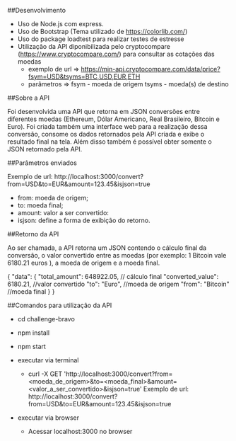 ##Desenvolvimento

- Uso de Node.js com express. 
- Uso de Bootstrap (Tema utilizado de https://colorlib.com/) 
- Uso do package loadtest para realizar testes de estresse
- Utilização da API diponibilizada pelo cryptocompare (https://www.cryptocompare.com/) para consultar as cotações das moedas
  - exemplo de url => https://min-api.cryptocompare.com/data/price?fsym=USD&tsyms=BTC,USD,EUR,ETH
  - parâmetros => fsym  - moeda de origem
  				  tsyms - moeda(s) de destino 

##Sobre a API

Foi desenvolvida uma API que retorna em JSON conversões entre diferentes moedas (Ethereum, Dólar Americano, Real Brasileiro, Bitcoin e Euro). Foi criada também uma interface web para a realização dessa conversão, consome os dados retornados pela API criada e exibe o resultado final na tela. Além disso também é possível obter somente o JSON retornado pela API. 

##Parâmetros enviados

Exemplo de url: http://localhost:3000/convert?from=USD&to=EUR&amount=123.45&isjson=true

 - from: moeda de origem;
 - to: moeda final;
 - amount: valor a ser convertido:
 - isjson: define a forma de exibição do retorno. 


##Retorno da API

Ao ser chamada, a API retorna um JSON contendo o cálculo final da conversão, o valor convertido entre as moedas (por exemplo: 1 Bitcoin vale 6180.21 euros ), a moeda de origem e a moeda final. 

{
  "data": {
    "total_amount": 648922.05,  // cálculo final
    "converted_value": 6180.21, //valor convertido
    "to": "Euro",				//moeda de origem
    "from": "Bitcoin"			//moeda final
    }
}


##Comandos para utilização da API

 - cd challenge-bravo
 - npm install
 - npm start

 - executar via terminal
 	 - curl -X GET 'http://localhost:3000/convert?from=<moeda_de_origem>&to=<moeda_final>&amount=<valor_a_ser_convertido>&isjson=true'
 	 Exemplo de url: http://localhost:3000/convert?from=USD&to=EUR&amount=123.45&isjson=true
 
 - executar via browser
 	- Acessar localhost:3000 no browser


